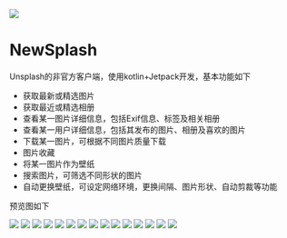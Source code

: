 ![](https://raw.githubusercontent.com/chenyaoyang/NewSplash/master/app/src/main/res/drawable/splash.png)
# NewSplash
Unsplash的非官方客户端，使用kotlin+Jetpack开发，基本功能如下

- 获取最新或精选图片
- 获取最近或精选相册
- 查看某一图片详细信息，包括Exif信息、标签及相关相册
- 查看某一用户详细信息，包括其发布的图片、相册及喜欢的图片
- 下载某一图片，可根据不同图片质量下载
- 图片收藏
- 将某一图片作为壁纸
- 搜索图片，可筛选不同形状的图片
- 自动更换壁纸，可设定网络环境，更换间隔、图片形状、自动剪裁等功能


预览图如下

![](https://raw.githubusercontent.com/chenyaoyang/NewSplash/master/screenshot/newsplash1.jpg)
![](https://raw.githubusercontent.com/chenyaoyang/NewSplash/master/screenshot/newsplash2.jpg)
![](https://raw.githubusercontent.com/chenyaoyang/NewSplash/master/screenshot/newsplash3.jpg)
![](https://raw.githubusercontent.com/chenyaoyang/NewSplash/master/screenshot/newsplash4.jpg)
![](https://raw.githubusercontent.com/chenyaoyang/NewSplash/master/screenshot/newsplash5.jpg)
![](https://raw.githubusercontent.com/chenyaoyang/NewSplash/master/screenshot/newsplash6.jpg)
![](https://raw.githubusercontent.com/chenyaoyang/NewSplash/master/screenshot/newsplash7.jpg)
![](https://raw.githubusercontent.com/chenyaoyang/NewSplash/master/screenshot/newsplash8.jpg)
![](https://raw.githubusercontent.com/chenyaoyang/NewSplash/master/screenshot/newsplash9.jpg)
![](https://raw.githubusercontent.com/chenyaoyang/NewSplash/master/screenshot/newsplash10.jpg)
![](https://raw.githubusercontent.com/chenyaoyang/NewSplash/master/screenshot/newsplash11.jpg)
![](https://raw.githubusercontent.com/chenyaoyang/NewSplash/master/screenshot/newsplash12.jpg)
![](https://raw.githubusercontent.com/chenyaoyang/NewSplash/master/screenshot/newsplash13.jpg)
![](https://raw.githubusercontent.com/chenyaoyang/NewSplash/master/screenshot/newsplash14.jpg)
![](https://raw.githubusercontent.com/chenyaoyang/NewSplash/master/screenshot/newsplash15.jpg)